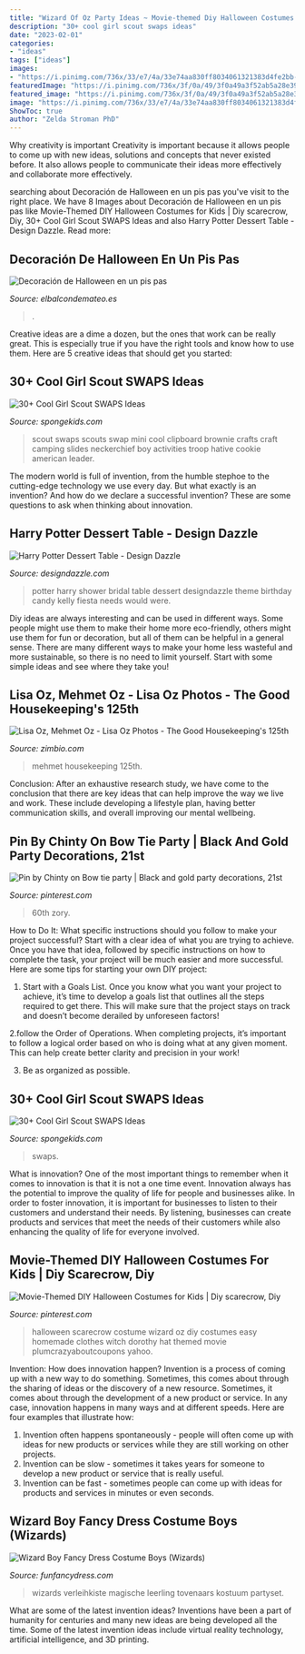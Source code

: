 ```yaml
---
title: "Wizard Of Oz Party Ideas ~ Movie-themed Diy Halloween Costumes For Kids"
description: "30+ cool girl scout swaps ideas"
date: "2023-02-01"
categories:
- "ideas"
tags: ["ideas"]
images:
- "https://i.pinimg.com/736x/33/e7/4a/33e74aa830ff8034061321383d4fe2bb--halloween-scarecrow-easy-diy-halloween-costumes.jpg"
featuredImage: "https://i.pinimg.com/736x/3f/0a/49/3f0a49a3f52ab5a28e390feebde7ce77.jpg"
featured_image: "https://i.pinimg.com/736x/3f/0a/49/3f0a49a3f52ab5a28e390feebde7ce77.jpg"
image: "https://i.pinimg.com/736x/33/e7/4a/33e74aa830ff8034061321383d4fe2bb--halloween-scarecrow-easy-diy-halloween-costumes.jpg"
ShowToc: true
author: "Zelda Stroman PhD"
---
```



Why creativity is important
Creativity is important because it allows people to come up with new ideas, solutions and concepts that never existed before. It also allows people to communicate their ideas more effectively and collaborate more effectively.

	

		
searching about Decoración de Halloween en un pis pas you've visit to the right place. We have 8 Images about Decoración de Halloween en un pis pas like Movie-Themed DIY Halloween Costumes for Kids | Diy scarecrow, Diy, 30+ Cool Girl Scout SWAPS Ideas and also Harry Potter Dessert Table - Design Dazzle. Read more:
		
    
## Decoración De Halloween En Un Pis Pas

<img loading=lazy src="https://www.elbalcondemateo.es/wp-content/uploads/2013/10/decoracion-halloween-entrada.jpg" onerror="this.onerror=null;this.src='https://tse1.mm.bing.net/th?id=OIP.Irm2dyRiZbFKCxJzsqC3ygAAAA&amp;pid=15.1';" alt="Decoración de Halloween en un pis pas">

_Source: elbalcondemateo.es_

>. 

	

Creative ideas are a dime a dozen, but the ones that work can be really great. This is especially true if you have the right tools and know how to use them. Here are 5 creative ideas that should get you started:

    
## 30+ Cool Girl Scout SWAPS Ideas

<img loading=lazy src="http://spongekids.com/wp-content/uploads/2014/03/girl-scout-swaps-ideas/6-mini-clipboard-girl-scout-swaps.JPG" onerror="this.onerror=null;this.src='https://tse1.mm.bing.net/th?id=OIP.WCAsh6XDeaW-nIkSiLrcMwHaF3&amp;pid=15.1';" alt="30+ Cool Girl Scout SWAPS Ideas">

_Source: spongekids.com_

>scout swaps scouts swap mini cool clipboard brownie crafts craft camping slides neckerchief boy activities troop hative cookie american leader. 

	

The modern world is full of invention, from the humble stephoe to the cutting-edge technology we use every day. But what exactly is an invention? And how do we declare a successful invention? These are some questions to ask when thinking about innovation.

    
## Harry Potter Dessert Table - Design Dazzle

<img loading=lazy src="http://www.designdazzle.com/wp-content/uploads/2013/08/Kelly-Bridal-Shower-Harry-Potter-10.jpg" onerror="this.onerror=null;this.src='https://tse4.mm.bing.net/th?id=OIP.FmTXzgkzqsSC4ZGe4jfflgAAAA&amp;pid=15.1';" alt="Harry Potter Dessert Table - Design Dazzle">

_Source: designdazzle.com_

>potter harry shower bridal table dessert designdazzle theme birthday candy kelly fiesta needs would were. 

	

Diy ideas are always interesting and can be used in different ways. Some people might use them to make their home more eco-friendly, others might use them for fun or decoration, but all of them can be helpful in a general sense. There are many different ways to make your home less wasteful and more sustainable, so there is no need to limit yourself. Start with some simple ideas and see where they take you!

    
## Lisa Oz, Mehmet Oz - Lisa Oz Photos - The Good Housekeeping&#039;s 125th

<img loading=lazy src="https://www4.pictures.zimbio.com/fp/Good+Housekeeping+125th+Anniversary+Shine+Ow6Vyc9t7FBx.jpg" onerror="this.onerror=null;this.src='https://tse2.mm.bing.net/th?id=OIP.VYp9hmPogy6nlBsjFBFN_gHaKb&amp;pid=15.1';" alt="Lisa Oz, Mehmet Oz - Lisa Oz Photos - The Good Housekeeping&#039;s 125th">

_Source: zimbio.com_

>mehmet housekeeping 125th. 

	

Conclusion:
After an exhaustive research study, we have come to the conclusion that there are key ideas that can help improve the way we live and work. These include developing a lifestyle plan, having better communication skills, and overall improving our mental wellbeing.

    
## Pin By Chinty On Bow Tie Party | Black And Gold Party Decorations, 21st

<img loading=lazy src="https://i.pinimg.com/736x/3f/0a/49/3f0a49a3f52ab5a28e390feebde7ce77.jpg" onerror="this.onerror=null;this.src='https://tse2.mm.bing.net/th?id=OIP.xnqWAWeqVx8BVS58ZP3RDAHaFj&amp;pid=15.1';" alt="Pin by Chinty on Bow tie party | Black and gold party decorations, 21st">

_Source: pinterest.com_

>60th zory. 

	

How to Do It: What specific instructions should you follow to make your project successful?
Start with a clear idea of what you are trying to achieve. Once you have that idea, followed by specific instructions on how to complete the task, your project will be much easier and more successful. Here are some tips for starting your own DIY project:
1. Start with a Goals List. Once you know what you want your project to achieve, it’s time to develop a goals list that outlines all the steps required to get there. This will make sure that the project stays on track and doesn’t become derailed by unforeseen factors!

2.follow the Order of Operations. When completing projects, it’s important to follow a logical order based on who is doing what at any given moment. This can help create better clarity and precision in your work!

3. Be as organized as possible.

    
## 30+ Cool Girl Scout SWAPS Ideas

<img loading=lazy src="https://spongekids.com/wp-content/uploads/2014/03/girl-scout-swaps-ideas/7-archery-set-girl-scout-swaps.jpg" onerror="this.onerror=null;this.src='https://tse4.mm.bing.net/th?id=OIP.2liiZ2F1dJ8qdnWJQH0XkwHaJ4&amp;pid=15.1';" alt="30+ Cool Girl Scout SWAPS Ideas">

_Source: spongekids.com_

>swaps. 

	

What is innovation?
One of the most important things to remember when it comes to innovation is that it is not a one time event. Innovation always has the potential to improve the quality of life for people and businesses alike. In order to foster innovation, it is important for businesses to listen to their customers and understand their needs. By listening, businesses can create products and services that meet the needs of their customers while also enhancing the quality of life for everyone involved.

    
## Movie-Themed DIY Halloween Costumes For Kids | Diy Scarecrow, Diy

<img loading=lazy src="https://i.pinimg.com/736x/33/e7/4a/33e74aa830ff8034061321383d4fe2bb--halloween-scarecrow-easy-diy-halloween-costumes.jpg" onerror="this.onerror=null;this.src='https://tse1.mm.bing.net/th?id=OIP.1PsyWYL3jyRE92qPXwbiOQHaLJ&amp;pid=15.1';" alt="Movie-Themed DIY Halloween Costumes for Kids | Diy scarecrow, Diy">

_Source: pinterest.com_

>halloween scarecrow costume wizard oz diy costumes easy homemade clothes witch dorothy hat themed movie plumcrazyaboutcoupons yahoo. 

	

Invention: How does innovation happen?
Invention is a process of coming up with a new way to do something. Sometimes, this comes about through the sharing of ideas or the discovery of a new resource. Sometimes, it comes about through the development of a new product or service.
In any case, innovation happens in many ways and at different speeds. Here are four examples that illustrate how: 

1) Invention often happens spontaneously - people will often come up with ideas for new products or services while they are still working on other projects. 
2) Invention can be slow - sometimes it takes years for someone to develop a new product or service that is really useful. 
3) Invention can be fast - sometimes people can come up with ideas for products and services in minutes or even seconds.

    
## Wizard Boy Fancy Dress Costume Boys (Wizards)

<img loading=lazy src="https://www.funfancydress.com/media/catalog/product/S/M/SMF21616.jpg" onerror="this.onerror=null;this.src='https://tse4.mm.bing.net/th?id=OIP.CVEOgdi4dQn9n4WyT796VQHaQa&amp;pid=15.1';" alt="Wizard Boy Fancy Dress Costume Boys (Wizards)">

_Source: funfancydress.com_

>wizards verleihkiste magische leerling tovenaars kostuum partyset. 

	

What are some of the latest invention ideas?
Inventions have been a part of humanity for centuries and many new ideas are being developed all the time. Some of the latest invention ideas include virtual reality technology, artificial intelligence, and 3D printing.

